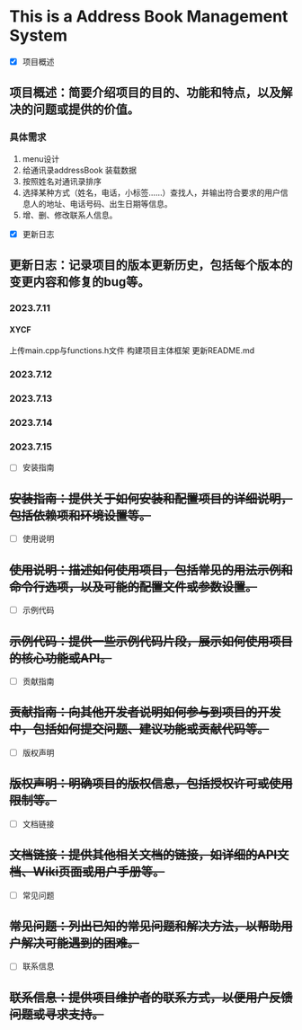 # This is a Address Book Management System

- [x] 项目概述
## 项目概述：简要介绍项目的目的、功能和特点，以及解决的问题或提供的价值。
### 具体需求
1. menu设计
2. 给通讯录addressBook 装载数据
3. 按照姓名对通讯录排序
4. 选择某种方式（姓名，电话，小标签……）查找人，并输出符合要求的用户信息人的地址、电话号码、出生日期等信息。
5. 增、删、修改联系人信息。

- [x] 更新日志
## 更新日志：记录项目的版本更新历史，包括每个版本的变更内容和修复的bug等。
### 2023.7.11
#### XYCF
上传main.cpp与functions.h文件  构建项目主体框架
更新README.md

### 2023.7.12

### 2023.7.13

### 2023.7.14

### 2023.7.15


- [ ] 安装指南
## ~~安装指南：提供关于如何安装和配置项目的详细说明，包括依赖项和环境设置等。~~

- [ ] 使用说明
## ~~使用说明：描述如何使用项目，包括常见的用法示例和命令行选项，以及可能的配置文件或参数设置。~~

- [ ] 示例代码
## ~~示例代码：提供一些示例代码片段，展示如何使用项目的核心功能或API。~~

- [ ] 贡献指南
## ~~贡献指南：向其他开发者说明如何参与到项目的开发中，包括如何提交问题、建议功能或贡献代码等。~~

- [ ] 版权声明
## ~~版权声明：明确项目的版权信息，包括授权许可或使用限制等。~~

- [ ] 文档链接
## ~~文档链接：提供其他相关文档的链接，如详细的API文档、Wiki页面或用户手册等。~~

- [ ] 常见问题
## ~~常见问题：列出已知的常见问题和解决方法，以帮助用户解决可能遇到的困难。~~

- [ ] 联系信息
## ~~联系信息：提供项目维护者的联系方式，以便用户反馈问题或寻求支持。~~

